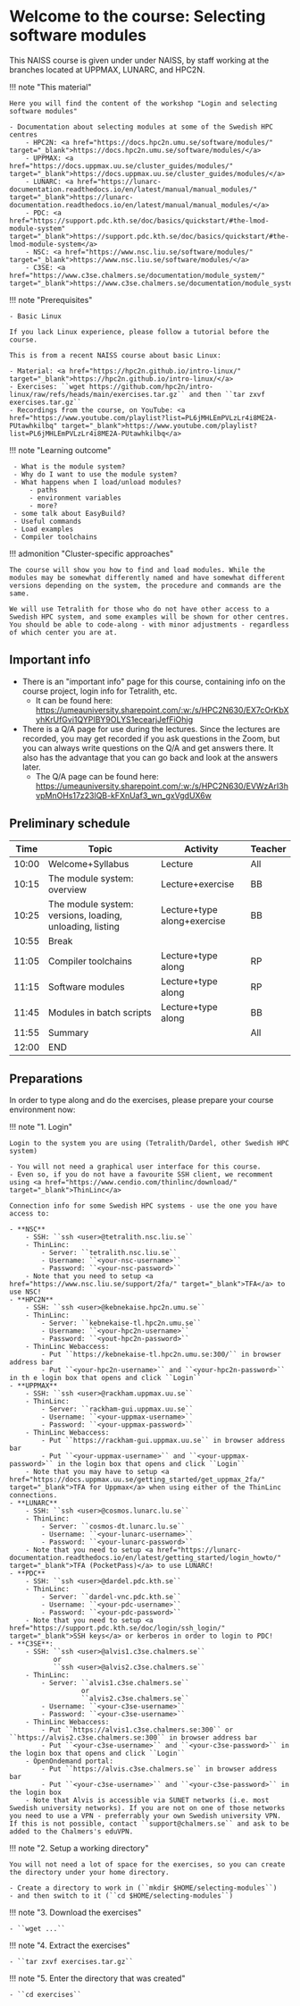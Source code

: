 # Welcome to the course: Selecting software modules 

This NAISS course is given under under NAISS, by staff working at the branches located at UPPMAX, LUNARC, and HPC2N.

!!! note "This material" 

    Here you will find the content of the workshop "Login and selecting software modules" 

    - Documentation about selecting modules at some of the Swedish HPC centres 
        - HPC2N: <a href="https://docs.hpc2n.umu.se/software/modules/" target="_blank">https://docs.hpc2n.umu.se/software/modules/</a> 
        - UPPMAX: <a href="https://docs.uppmax.uu.se/cluster_guides/modules/" target="_blank">https://docs.uppmax.uu.se/cluster_guides/modules/</a>  
        - LUNARC: <a href="https://lunarc-documentation.readthedocs.io/en/latest/manual/manual_modules/" target="_blank">https://lunarc-documentation.readthedocs.io/en/latest/manual/manual_modules/</a>  
        - PDC: <a href="https://support.pdc.kth.se/doc/basics/quickstart/#the-lmod-module-system" target="_blank">https://support.pdc.kth.se/doc/basics/quickstart/#the-lmod-module-system</a>   
        - NSC: <a href="https://www.nsc.liu.se/software/modules/" target="_blank">https://www.nsc.liu.se/software/modules/</a>  
        - C3SE: <a href="https://www.c3se.chalmers.se/documentation/module_system/" target="_blank">https://www.c3se.chalmers.se/documentation/module_system/</a> 

!!! note "Prerequisites"

    - Basic Linux 

    If you lack Linux experience, please follow a tutorial before the course. 

    This is from a recent NAISS course about basic Linux: 
  
    - Material: <a href="https://hpc2n.github.io/intro-linux/" target="_blank">https://hpc2n.github.io/intro-linux/</a>
    - Exercises: ``wget https://github.com/hpc2n/intro-linux/raw/refs/heads/main/exercises.tar.gz`` and then ``tar zxvf exercises.tar.gz`` 
    - Recordings from the course, on YouTube: <a href="https://www.youtube.com/playlist?list=PL6jMHLEmPVLzLr4i8ME2A-PUtawhkilbq" target="_blank">https://www.youtube.com/playlist?list=PL6jMHLEmPVLzLr4i8ME2A-PUtawhkilbq</a> 

!!! note "Learning outcome"   

     - What is the module system?
     - Why do I want to use the module system? 
     - What happens when I load/unload modules? 
         - paths
         - environment variables
         - more?
     - some talk about EasyBuild?
     - Useful commands
     - Load examples
     - Compiler toolchains 

!!! admonition "Cluster-specific approaches"

    The course will show you how to find and load modules. While the modules may be somewhat differently named and have somewhat different versions depending on the system, the procedure and commands are the same. 

    We will use Tetralith for those who do not have other access to a Swedish HPC system, and some examples will be shown for other centres. You should be able to code-along - with minor adjustments - regardless of which center you are at. 

## Important info

- There is an "important info" page for this course, containing info on the course project, login info for Tetralith, etc. 
    - It can be found here: <a href="https://umeauniversity.sharepoint.com/:w:/s/HPC2N630/EX7cOrKbXyhKrUfGvi1QYPIBY9OLYS1ecearjJefFiOhjg" target="_blank">https://umeauniversity.sharepoint.com/:w:/s/HPC2N630/EX7cOrKbXyhKrUfGvi1QYPIBY9OLYS1ecearjJefFiOhjg</a> 
- There is a Q/A page for use during the lectures. Since the lectures are recorded, you may get recorded if you ask questions in the Zoom, but you can always write questions on the Q/A and get answers there. It also has the advantage that you can go back and look at the answers later. 
    - The Q/A page can be found here: <a href="https://umeauniversity.sharepoint.com/:w:/s/HPC2N630/EVWzArI3hvpMnOHs17z23lQB-kFXnUaf3_wn_gxVgdUX6w" target="_blank">https://umeauniversity.sharepoint.com/:w:/s/HPC2N630/EVWzArI3hvpMnOHs17z23lQB-kFXnUaf3_wn_gxVgdUX6w</a>  

## Preliminary schedule

| Time | Topic | Activity | Teacher | 
| ---- | ----- | -------- | ------- |
| 10:00 | Welcome+Syllabus | Lecture | All |
| 10:15 | The module system: overview | Lecture+exercise | BB | 
| 10:25 | The module system: versions, loading, unloading, listing | Lecture+type along+exercise | BB | 
| 10:55 | Break | | |
| 11:05 | Compiler toolchains | Lecture+type along | RP |
| 11:15 | Software modules | Lecture+type along | RP | 
| 11:45 | Modules in batch scripts | Lecture+type along | BB |  
| 11:55 | Summary | | All | 
| 12:00 | END | | | 

## Preparations 

In order to type along and do the exercises, please prepare your course environment now:

!!! note "1. Login"

    Login to the system you are using (Tetralith/Dardel, other Swedish HPC system)

    - You will not need a graphical user interface for this course. 
    - Even so, if you do not have a favourite SSH client, we recomment using <a href="https://www.cendio.com/thinlinc/download/" target="_blank">ThinLinc</a>
    
    Connection info for some Swedish HPC systems - use the one you have access to: 

    - **NSC**
        - SSH: ``ssh <user>@tetralith.nsc.liu.se``
        - ThinLinc:
            - Server: ``tetralith.nsc.liu.se``
            - Username: ``<your-nsc-username>``
            - Password: ``<your-nsc-password>``
        - Note that you need to setup <a href="https://www.nsc.liu.se/support/2fa/" target="_blank">TFA</a> to use NSC!
    - **HPC2N**
        - SSH: ``ssh <user>@kebnekaise.hpc2n.umu.se`` 
        - ThinLinc: 
            - Server: ``kebnekaise-tl.hpc2n.umu.se``
            - Username: ``<your-hpc2n-username>``
            - Password: ``<yout-hpc2n-password>``
        - ThinLinc Webaccess: 
            - Put ``https://kebnekaise-tl.hpc2n.umu.se:300/`` in browser address bar 
            - Put ``<your-hpc2n-username>`` and ``<your-hpc2n-password>`` in th e login box that opens and click ``Login`` 
    - **UPPMAX** 
        - SSH: ``ssh <user>@rackham.uppmax.uu.se``
        - ThinLinc: 
            - Server: ``rackham-gui.uppmax.uu.se`` 
            - Username: ``<your-uppmax-username>`` 
            - Password: ``<your-uppmax-password>`` 
        - ThinLinc Webaccess: 
            - Put ``https://rackham-gui.uppmax.uu.se`` in browser address bar 
            - Put ``<your-uppmax-username>`` and ``<your-uppmax-password>`` in the login box that opens and click ``Login`` 
        - Note that you may have to setup <a href="https://docs.uppmax.uu.se/getting_started/get_uppmax_2fa/" target="_blank">TFA for Uppmax</a> when using either of the ThinLinc connections. 
    - **LUNARC** 
        - SSH: ``ssh <user>@cosmos.lunarc.lu.se``
        - ThinLinc: 
            - Server: ``cosmos-dt.lunarc.lu.se``
            - Username: ``<your-lunarc-username>``
            - Password: ``<your-lunarc-password>``
        - Note that you need to setup <a href="https://lunarc-documentation.readthedocs.io/en/latest/getting_started/login_howto/" target="_blank">TFA (PocketPass)</a> to use LUNARC! 
    - **PDC** 
        - SSH: ``ssh <user>@dardel.pdc.kth.se`` 
        - ThinLinc: 
            - Server: ``dardel-vnc.pdc.kth.se`` 
            - Username: ``<your-pdc-username>``
            - Password: ``<your-pdc-password>`` 
        - Note that you need to setup <a href="https://support.pdc.kth.se/doc/login/ssh_login/" target="_blank">SSH keys</a> or kerberos in order to login to PDC!    
    - **C3SE**: 
        - SSH: ``ssh <user>@alvis1.c3se.chalmers.se``
               or 
               ``ssh <user>@alvis2.c3se.chalmers.se``
        - ThinLinc: 
            - Server: ``alvis1.c3se.chalmers.se`` 
                      or 
                      ``alvis2.c3se.chalmers.se``
            - Username: ``<your-c3se-username>``
            - Password: ``<your-c3se-username>`` 
        - ThinLinc Webaccess: 
            - Put ``https://alvis1.c3se.chalmers.se:300`` or ``https://alvis2.c3se.chalmers.se:300`` in browser address bar 
            - Put ``<your-c3se-username>`` and ``<your-c3se-password>`` in the login box that opens and click ``Login`` 
        - OpenOndemand portal: 
            - Put ``https://alvis.c3se.chalmers.se`` in browser address bar 
            - Put ``<your-c3se-username>`` and ``<your-c3se-password>`` in the login box 
        - Note that Alvis is accessible via SUNET networks (i.e. most Swedish university networks). If you are not on one of those networks you need to use a VPN - preferrably your own Swedish university VPN. If this is not possible, contact ``support@chalmers.se`` and ask to be added to the Chalmers's eduVPN. 

!!! note "2. Setup a working directory"

    You will not need a lot of space for the exercises, so you can create the directory under your home directory. 

    - Create a directory to work in (``mkdir $HOME/selecting-modules``) 
    - and then switch to it (``cd $HOME/selecting-modules``)

!!! note "3. Download the exercises" 

    - ``wget ...`` 

!!! note "4. Extract the exercises" 

    - ``tar zxvf exercises.tar.gz``

!!! note "5. Enter the directory that was created"

    - ``cd exercises``

